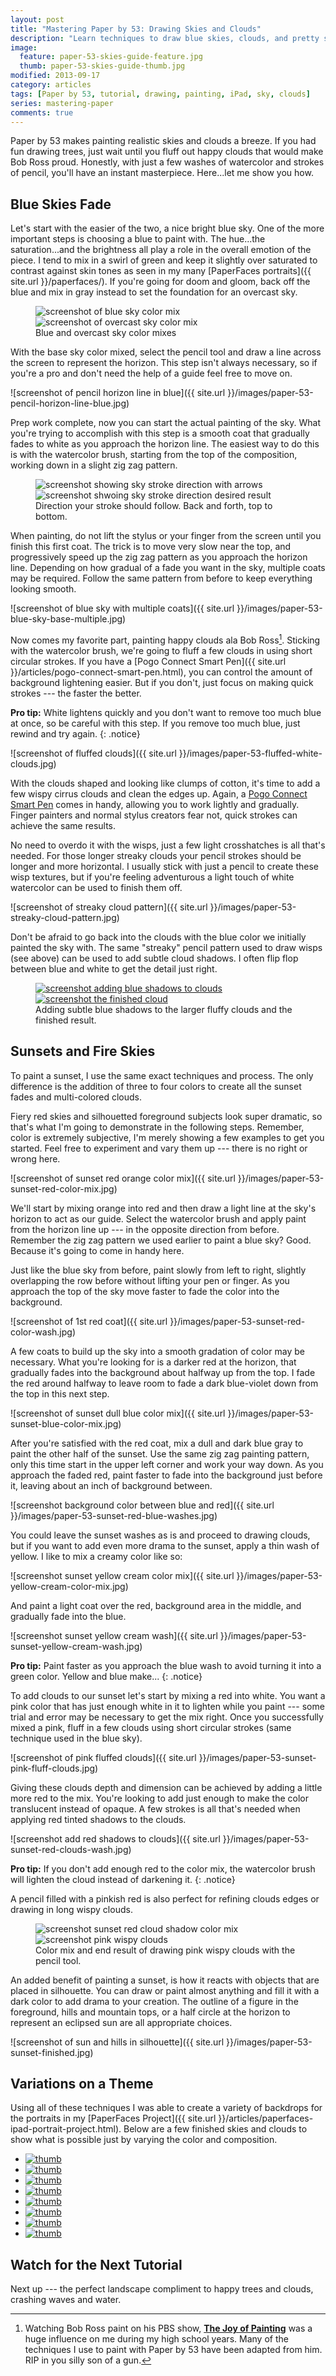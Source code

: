 ```yaml
---
layout: post
title: "Mastering Paper by 53: Drawing Skies and Clouds"
description: "Learn techniques to draw blue skies, clouds, and pretty sunsets using the iPad app Paper by 53."
image: 
  feature: paper-53-skies-guide-feature.jpg
  thumb: paper-53-skies-guide-thumb.jpg
modified: 2013-09-17
category: articles
tags: [Paper by 53, tutorial, drawing, painting, iPad, sky, clouds]
series: mastering-paper
comments: true
---
```


Paper by 53 makes painting realistic skies and clouds a breeze. If you had fun drawing trees, just wait until you fluff out happy clouds that would make Bob Ross proud. Honestly, with just a few washes of watercolor and strokes of pencil, you'll have an instant masterpiece. Here...let me show you how.

## Blue Skies Fade

Let's start with the easier of the two, a nice bright blue sky. One of the more important steps is choosing a blue to paint with. The hue...the saturation...and the brightness all play a role in the overall emotion of the piece. I tend to mix in a swirl of green and keep it slightly over saturated to contrast against skin tones as seen in my many [PaperFaces portraits]({{ site.url }}/paperfaces/). If you're going for doom and gloom, back off the blue and mix in gray instead to set the foundation for an overcast sky.

<figure class="half">
	<img src="{{ site.url }}/images/paper-53-blue-sky-mix.jpg" alt="screenshot of blue sky color mix">
	<img src="{{ site.url }}/images/paper-53-overcast-sky-mix.jpg" alt="screenshot of overcast sky color mix">
	<figcaption>Blue and overcast sky color mixes</figcaption>
</figure>

With the base sky color mixed, select the pencil tool and draw a line across the screen to represent the horizon. This step isn't always necessary, so if you're a pro and don't need the help of a guide feel free to move on.

![screenshot of pencil horizon line in blue]({{ site.url }}/images/paper-53-pencil-horizon-line-blue.jpg)

Prep work complete, now you can start the actual painting of the sky. What you're trying to accomplish with this step is a smooth coat that gradually fades to white as you approach the horizon line. The easiest way to do this is with the watercolor brush, starting from the top of the composition, working down in a slight zig zag pattern.

<figure class="half">
	<img src="{{ site.url }}/images/paper-53-sky-stroke-direction-arrows.jpg" alt="screenshot showing sky stroke direction with arrows">
	<img src="{{ site.url }}/images/paper-53-sky-stroke-direction.jpg" alt="screenshot shwoing sky stroke direction desired result">
	<figcaption>Direction your stroke should follow. Back and forth, top to bottom.</figcaption>
</figure>

When painting, do not lift the stylus or your finger from the screen until you finish this first coat. The trick is to move very slow near the top, and progressively speed up the zig zag pattern as you approach the horizon line. Depending on how gradual of a fade you want in the sky, multiple coats may be required. Follow the same pattern from before to keep everything looking smooth.

![screenshot of blue sky with multiple coats]({{ site.url }}/images/paper-53-blue-sky-base-multiple.jpg)

Now comes my favorite part, painting happy clouds ala Bob Ross[^1]. Sticking with the watercolor brush, we're going to fluff a few clouds in using short circular strokes. If you have a [Pogo Connect Smart Pen]({{ site.url }}/articles/pogo-connect-smart-pen.html), you can control the amount of background lightening easier. But if you don't, just focus on making quick strokes --- the faster the better. 

**Pro tip:** White lightens quickly and you don't want to remove too much blue at once, so be careful with this step. If you remove too much blue, just rewind and try again.
{: .notice}

![screenshot of fluffed clouds]({{ site.url }}/images/paper-53-fluffed-white-clouds.jpg)

With the clouds shaped and looking like clumps of cotton, it's time to add a few wispy cirrus clouds and clean the edges up. Again, a [Pogo Connect Smart Pen](http://www.amazon.com/gp/product/B009K448L4/ref=as_li_ss_tl?ie=UTF8&camp=1789&creative=390957&creativeASIN=B009K448L4&linkCode=as2&tag=mademist-20) comes in handy, allowing you to work lightly and gradually. Finger painters and normal stylus creators fear not, quick strokes can achieve the same results.

No need to overdo it with the wisps, just a few light crosshatches is all that's needed. For those longer streaky clouds your pencil strokes should be longer and more horizontal. I usually stick with just a pencil to create these wisp textures, but if you're feeling adventurous a light touch of white watercolor can be used to finish them off.

![screenshot of streaky cloud pattern]({{ site.url }}/images/paper-53-streaky-cloud-pattern.jpg)

Don't be afraid to go back into the clouds with the blue color we initially painted the sky with. The same "streaky" pencil pattern used to draw wisps (see above) can be used to add subtle cloud shadows. I often flip flop between blue and white to get the detail just right.

<figure class="half">
	<a href="{{ site.url }}/images/paper-53-cloud-blue-shadow-lg.jpg"><img src="{{ site.url }}/images/paper-53-cloud-blue-shadow-600.jpg" alt="screenshot adding blue shadows to clouds"></a>
	<a href="{{ site.url }}/images/paper-53-clouds-lg.jpg"><img src="{{ site.url }}/images/paper-53-clouds-600.jpg" alt="screenshot the finished cloud"></a>
	<figcaption>Adding subtle blue shadows to the larger fluffy clouds and the finished result.</figcaption>
</figure> 

## Sunsets and Fire Skies

To paint a sunset, I use the same exact techniques and process. The only difference is the addition of three to four colors to create all the sunset fades and multi-colored clouds.

Fiery red skies and silhouetted foreground subjects look super dramatic, so that's what I'm going to demonstrate in the following steps. Remember, color is extremely subjective, I'm merely showing a few examples to get you started. Feel free to experiment and vary them up --- there is no right or wrong here.

![screenshot of sunset red orange color mix]({{ site.url }}/images/paper-53-sunset-red-color-mix.jpg)

We'll start by mixing orange into red and then draw a light line at the sky's horizon to act as our guide. Select the watercolor brush and apply paint from the horizon line up --- in the opposite direction from before. Remember the zig zag pattern we used earlier to paint a blue sky? Good. Because it's going to come in handy here.

Just like the blue sky from before, paint slowly from left to right, slightly overlapping the row before without lifting your pen or finger. As you approach the top of the sky move faster to fade the color into the background.

![screenshot of 1st red coat]({{ site.url }}/images/paper-53-sunset-red-color-wash.jpg)

A few coats to build up the sky into a smooth gradation of color may be necessary. What you're looking for is a darker red at the horizon, that gradually fades into the background about halfway up from the top. I fade the red around halfway to leave room to fade a dark blue-violet down from the top in this next step.

![screenshot of sunset dull blue color mix]({{ site.url }}/images/paper-53-sunset-blue-color-mix.jpg)

After you're satisfied with the red coat, mix a dull and dark blue gray to paint the other half of the sunset. Use the same zig zag painting pattern, only this time start in the upper left corner and work your way down. As you approach the faded red, paint faster to fade into the background just before it, leaving about an inch of background between.

![screenshot background color between blue and red]({{ site.url }}/images/paper-53-sunset-red-blue-washes.jpg)

You could leave the sunset washes as is and proceed to drawing clouds, but if you want to add even more drama to the sunset, apply a thin wash of yellow. I like to mix a creamy color like so:

![screenshot sunset yellow cream color mix]({{ site.url }}/images/paper-53-yellow-cream-color-mix.jpg)

And paint a light coat over the red, background area in the middle, and gradually fade into the blue.

![screenshot sunset yellow cream wash]({{ site.url }}/images/paper-53-sunset-yellow-cream-wash.jpg) 

**Pro tip:** Paint faster as you approach the blue wash to avoid turning it into a green color. Yellow and blue make...
{: .notice}

To add clouds to our sunset let's start by mixing a red into white. You want a pink color that has just enough white in it to lighten while you paint --- some trial and error may be necessary to get the mix right. Once you successfully mixed a pink, fluff in a few clouds using short circular strokes (same technique used in the blue sky).

![screenshot of pink fluffed clouds]({{ site.url }}/images/paper-53-sunset-pink-fluff-clouds.jpg)

Giving these clouds depth and dimension can be achieved by adding a little more red to the mix. You're looking to add just enough to make the color translucent instead of opaque. A few strokes is all that's needed when applying red tinted shadows to the clouds. 

![screenshot add red shadows to clouds]({{ site.url }}/images/paper-53-sunset-red-clouds-wash.jpg)

**Pro tip:** If you don't add enough red to the color mix, the watercolor brush will lighten the cloud instead of darkening it.
{: .notice}

A pencil filled with a pinkish red is also perfect for refining clouds edges or drawing in long wispy clouds.

<figure class="half">
	<img src="{{ site.url }}/images/paper-53-sunset-red-cloud-mix.jpg" alt="screenshot sunset red cloud shadow color mix">
	<img src="{{ site.url }}/images/paper-53-sunset-pink-wispy-clouds.jpg" alt="screenshot pink wispy clouds">
	<figcaption>Color mix and end result of drawing pink wispy clouds with the pencil tool.</figcaption>
</figure>

An added benefit of painting a sunset, is how it reacts with objects that are placed in silhouette. You can draw or paint almost anything and fill it with a dark color to add drama to your creation. The outline of a figure in the foreground, hills and mountain tops, or a half circle at the horizon to represent an eclipsed sun are all appropriate choices.

![screenshot of sun and hills in silhouette]({{ site.url }}/images/paper-53-sunset-finished.jpg)

## Variations on a Theme

Using all of these techniques I was able to create a variety of backdrops for the portraits in my [PaperFaces Project]({{ site.url }}/articles/paperfaces-ipad-portrait-project.html). Below are a few finished skies and clouds to show what is possible just by varying the color and composition.

<ul class="recent-grid unstyled-list">
  <li><a href="{{ site.url }}/paperfaces/laramulady-portrait.html"><img src="{{ site.url }}/images/paperfaces-laramulady-twitter-150.jpg" alt="thumb" /></a></li>
  <li><a href="{{ site.url }}/paperfaces/tipican-portrait.html"><img src="{{ site.url }}/images/paperfaces-tipican-twitter-150.jpg" alt="thumb" /></a></li>
  <li><a href="{{ site.url }}/paperfaces/sbrolins-portrait.html"><img src="{{ site.url }}/images/paperfaces-sbrolins-twitter-150.jpg" alt="thumb" /></a></li>
  <li><a href="{{ site.url }}/paperfaces/technacity-portrait.html"><img src="{{ site.url }}/images/paperfaces-technacity-twitter-150.jpg" alt="thumb" /></a></li>
  <li><a href="{{ site.url }}/paperfaces/dismanntled-portrait.html"><img src="{{ site.url }}/images/paperfaces-dismanntled-twitter-150.jpg" alt="thumb" /></a></li>
  <li><a href="{{ site.url }}/paperfaces/suhairykz-portrait.html"><img src="{{ site.url }}/images/paperfaces-suhairykz-twitter-150.jpg" alt="thumb" /></a></li>
  <li><a href="{{ site.url }}/paperfaces/nick-aylward-portrait.html"><img src="{{ site.url }}/images/paperfaces-nick-aylward-twitter-150.jpg" alt="thumb" /></a></li>
  <li><a href="{{ site.url }}/paperfaces/shinfu-portrait.html"><img src="{{ site.url }}/images/paperfaces-shinfu-twitter-150.jpg" alt="thumb" /></a></li>
</ul>

## Watch for the Next Tutorial

Next up --- the perfect landscape compliment to happy trees and clouds, crashing waves and water.

[^1]: Watching Bob Ross paint on his PBS show, [**The Joy of Painting**](http://en.wikipedia.org/wiki/The_Joy_of_Painting) was a huge influence on me during my high school years. Many of the techniques I use to paint with Paper by 53 have been adapted from him. RIP in you silly son of a gun.
